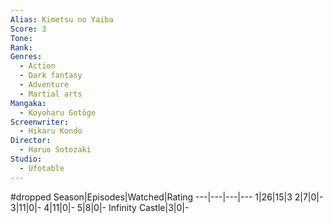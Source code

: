 ```yaml
---
Alias: Kimetsu no Yaiba
Score: 3
Tone: 
Rank:
Genres:
  - Action
  - Dark fantasy
  - Adventure
  - Martial arts
Mangaka:
  - Koyoharu Gotōge
Screenwriter:
  - Hikaru Kondo
Director:
  - Haruo Sotozaki
Studio:
  - Ufotable
---
```

#dropped
Season|Episodes|Watched|Rating
---|---|---|---
1|26|15|3
2|7|0|-
3|11|0|-
4|11|0|-
5|8|0|-
Infinity Castle|3|0|-
